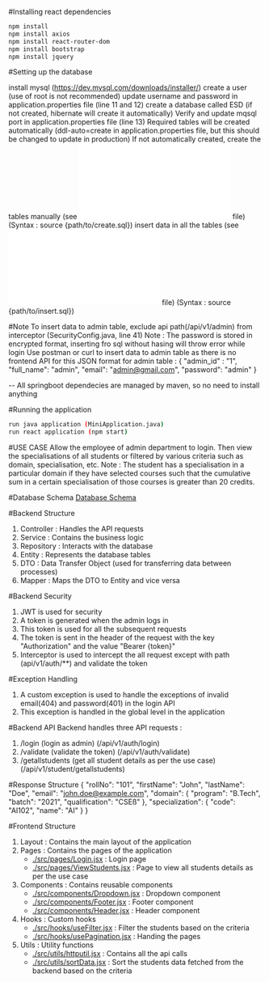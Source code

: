 #Installing react dependencies

```bash
npm install
npm install axios
npm install react-router-dom
npm install bootstrap
npm install jquery
```

#Setting up the database

install mysql (https://dev.mysql.com/downloads/installer/)
create a user (use of root is not recommended)
update username and password in application.properties file (line 11 and 12)
create a database called ESD (if not created, hibernate will create it automatically)
Verify and update mqsql port in application.properties file (line 13)
Required tables will be created automatically (ddl-auto=create in application.properties file, but this should be changed to update in production)
If not automatically created, create the tables manually (see ![create.sql](./create.sql) file) (Syntax : source {path/to/create.sql})
insert data in all the tables (see ![insert.sql](./insert.sql) file) (Syntax : source {path/to/insert.sql})

#Note
To insert data to admin table, exclude api path(/api/v1/admin) from interceptor (SecurityConfig.java, line 41)
Note : The password is stored in encrypted format, inserting fro sql without hasing will throw error while login
Use postman or curl to insert data to admin table as there is no frontend API for this
JSON format for admin table :
{
    "admin_id" : "1",
    "full_name": "admin",
    "email": "admin@gmail.com",
    "password": "admin"
}

-- All springboot dependecies are managed by maven, so no need to install anything

#Running the application

```bash
run java application (MiniApplication.java)
run react application (npm start)
```

#USE CASE
Allow the employee of admin department to login. Then view the specialisations of all students or filtered by various criteria such as domain, specialisation, etc. 
Note : The student has a specialisation in a particular domain if they have selected courses such that the cumulative sum in a certain
specialisation of those courses is greater than 20 credits.

#Database Schema
[Database Schema](./database_schema.png)

#Backend Structure
1. Controller : Handles the API requests
2. Service : Contains the business logic
3. Repository : Interacts with the database
4. Entity : Represents the database tables
5. DTO : Data Transfer Object (used for transferring data between processes)
6. Mapper : Maps the DTO to Entity and vice versa

#Backend Security
1. JWT is used for security
2. A token is generated when the admin logs in
3. This token is used for all the subsequent requests
4. The token is sent in the header of the request with the key "Authorization" and the value "Bearer {token}"
5. Interceptor is used to intercept the all request except with path (api/v1/auth/**) and validate the token

#Exception Handling
1. A custom exception is used to handle the exceptions of invalid email(404) and password(401) in the login API
2. This exception is handled in the global level in the application

#Backend API
Backend handles three API requests :
1. /login (login as admin) (/api/v1/auth/login)
2. /validate (validate the token) (/api/v1/auth/validate)
3. /getallstudents (get all student details as per the use case) (/api/v1/student/getallstudents)

#Response Structure
{
    "rollNo": "101",
    "firstName": "John",
    "lastName": "Doe",
    "email": "john.doe@example.com",
    "domain": {
      "program": "B.Tech",
      "batch": "2021",
      "qualification": "CSEß"
    },
    "specialization": {
      "code": "AI102",
      "name": "AI"
    }
}

#Frontend Structure
1. Layout : Contains the main layout of the application
2. Pages : Contains the pages of the application 
    - [./src/pages/Login.jsx](./src/pages/Login.jsx) : Login page
    - [./src/pages/ViewStudents.jsx](./src/pages/ViewStudents.jsx) : Page to view all students details as per the use case
3. Components : Contains reusable components 
    - [./src/components/Dropdown.jsx](./src/components/Dropdown.jsx) : Dropdown component
    - [./src/components/Footer.jsx](./src/components/Footer.jsx) : Footer component
    - [./src/components/Header.jsx](./src/components/Header.jsx) : Header component
4. Hooks : Custom hooks 
    - [./src/hooks/useFilter.jsx](./src/hooks/useFilter.jsx) : Filter the students based on the criteria
    - [./src/hooks/usePagination.jsx](./src/hooks/usePagination.jsx) : Handing the pages
5. Utils : Utility functions 
    - [./src/utils/httputil.jsx](./src/utils/httputil.jsx) : Contains all the api calls
    - [./src/utils/sortData.jsx](./src/utils/sortData.jsx) : Sort the students data fetched from the backend based on the criteria
